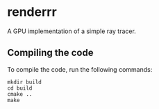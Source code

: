 # renderrr
A GPU implementation of a simple ray tracer.


## Compiling the code

To compile the code, run the following commands:

```console
mkdir build
cd build
cmake ..
make
```
